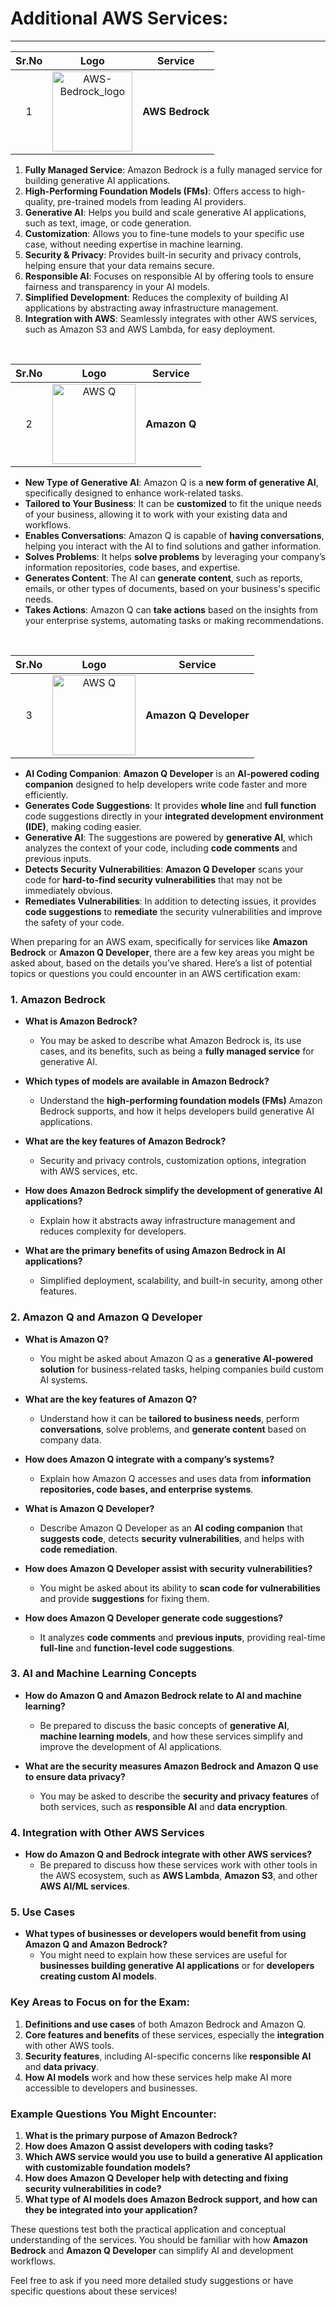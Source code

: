 # Additional AWS Services:
---

|  Sr.No  |  Logo  |  Service  | 
|  :---: | :---------------: | :----------------------------: |
1 |  <img src="https://tinyurl.com/9vv8jnxz" alt="AWS-Bedrock_logo" width="128" height="128"> | **AWS Bedrock** |

1. **Fully Managed Service**: Amazon Bedrock is a fully managed service for building generative AI applications. <br>
2. **High-Performing Foundation Models (FMs)**: Offers access to high-quality, pre-trained models from leading AI providers. <br>
3. **Generative AI**: Helps you build and scale generative AI applications, such as text, image, or code generation. <br>
4. **Customization**: Allows you to fine-tune models to your specific use case, without needing expertise in machine learning.<br>
5. **Security & Privacy**: Provides built-in security and privacy controls, helping ensure that your data remains secure.<br>
6. **Responsible AI**: Focuses on responsible AI by offering tools to ensure fairness and transparency in your AI models.<br>
7. **Simplified Development**: Reduces the complexity of building AI applications by abstracting away infrastructure management.<br>
8. **Integration with AWS**: Seamlessly integrates with other AWS services, such as Amazon S3 and AWS Lambda, for easy deployment. 
<br>

|  Sr.No  |  Logo  |  Service  |
|  :---: | :---------------: | :----------------------------: |
| 2 |  <img src="https://tinyurl.com/w4hx6jmd" alt="AWS Q" width="133" height="128"> | **Amazon Q** | 

- **New Type of Generative AI**: Amazon Q is a **new form of generative AI**, specifically designed to enhance work-related tasks.
- **Tailored to Your Business**: It can be **customized** to fit the unique needs of your business, allowing it to work with your existing data and workflows.
- **Enables Conversations**: Amazon Q is capable of **having conversations**, helping you interact with the AI to find solutions and gather information.
- **Solves Problems**: It helps **solve problems** by leveraging your company’s information repositories, code bases, and expertise.
- **Generates Content**: The AI can **generate content**, such as reports, emails, or other types of documents, based on your business's specific needs.
- **Takes Actions**: Amazon Q can **take actions** based on the insights from your enterprise systems, automating tasks or making recommendations.
<br>

|  Sr.No  |  Logo  |  Service  |
|  :---: | :---------------: | :----------------------------: |
3 |  <img src="https://tinyurl.com/w4hx6jmd" alt="AWS Q" width="133" height="128"> | **Amazon Q Developer** | 

- **AI Coding Companion**: **Amazon Q Developer** is an **AI-powered coding companion** designed to help developers write code faster and more efficiently.
- **Generates Code Suggestions**: It provides **whole line** and **full function** code suggestions directly in your **integrated development environment (IDE)**, making coding easier.
- **Generative AI**: The suggestions are powered by **generative AI**, which analyzes the context of your code, including **code comments** and previous inputs.
- **Detects Security Vulnerabilities**: **Amazon Q Developer** scans your code for **hard-to-find security vulnerabilities** that may not be immediately obvious.
- **Remediates Vulnerabilities**: In addition to detecting issues, it provides **code suggestions** to **remediate** the security vulnerabilities and improve the safety of your code.





When preparing for an AWS exam, specifically for services like **Amazon Bedrock** or **Amazon Q Developer**, there are a few key areas you might be asked about, based on the details you’ve shared. Here’s a list of potential topics or questions you could encounter in an AWS certification exam:

### 1. **Amazon Bedrock**
   - **What is Amazon Bedrock?**
     - You may be asked to describe what Amazon Bedrock is, its use cases, and its benefits, such as being a **fully managed service** for generative AI.
   
   - **Which types of models are available in Amazon Bedrock?**
     - Understand the **high-performing foundation models (FMs)** Amazon Bedrock supports, and how it helps developers build generative AI applications.
   
   - **What are the key features of Amazon Bedrock?**
     - Security and privacy controls, customization options, integration with AWS services, etc.
   
   - **How does Amazon Bedrock simplify the development of generative AI applications?**
     - Explain how it abstracts away infrastructure management and reduces complexity for developers.

   - **What are the primary benefits of using Amazon Bedrock in AI applications?**
     - Simplified deployment, scalability, and built-in security, among other features.

### 2. **Amazon Q and Amazon Q Developer**
   - **What is Amazon Q?**
     - You might be asked about Amazon Q as a **generative AI-powered solution** for business-related tasks, helping companies build custom AI systems.
   
   - **What are the key features of Amazon Q?**
     - Understand how it can be **tailored to business needs**, perform **conversations**, solve problems, and **generate content** based on company data.

   - **How does Amazon Q integrate with a company’s systems?**
     - Explain how Amazon Q accesses and uses data from **information repositories, code bases, and enterprise systems**.
   
   - **What is Amazon Q Developer?**
     - Describe Amazon Q Developer as an **AI coding companion** that **suggests code**, detects **security vulnerabilities**, and helps with **code remediation**.
   
   - **How does Amazon Q Developer assist with security vulnerabilities?**
     - You might be asked about its ability to **scan code for vulnerabilities** and provide **suggestions** for fixing them.

   - **How does Amazon Q Developer generate code suggestions?**
     - It analyzes **code comments** and **previous inputs**, providing real-time **full-line** and **function-level code suggestions**.

### 3. **AI and Machine Learning Concepts**
   - **How do Amazon Q and Amazon Bedrock relate to AI and machine learning?**
     - Be prepared to discuss the basic concepts of **generative AI**, **machine learning models**, and how these services simplify and improve the development of AI applications.

   - **What are the security measures Amazon Bedrock and Amazon Q use to ensure data privacy?**
     - You may be asked to describe the **security and privacy features** of both services, such as **responsible AI** and **data encryption**.

### 4. **Integration with Other AWS Services**
   - **How do Amazon Q and Bedrock integrate with other AWS services?**
     - Be prepared to discuss how these services work with other tools in the AWS ecosystem, such as **AWS Lambda**, **Amazon S3**, and other **AWS AI/ML services**.

### 5. **Use Cases**
   - **What types of businesses or developers would benefit from using Amazon Q and Amazon Bedrock?**
     - You might need to explain how these services are useful for **businesses building generative AI applications** or for **developers creating custom AI models**.

### Key Areas to Focus on for the Exam:
1. **Definitions and use cases** of both Amazon Bedrock and Amazon Q.
2. **Core features and benefits** of these services, especially the **integration** with other AWS tools.
3. **Security features**, including AI-specific concerns like **responsible AI** and **data privacy**.
4. **How AI models** work and how these services help make AI more accessible to developers and businesses.

### Example Questions You Might Encounter:
1. **What is the primary purpose of Amazon Bedrock?**
2. **How does Amazon Q assist developers with coding tasks?**
3. **Which AWS service would you use to build a generative AI application with customizable foundation models?**
4. **How does Amazon Q Developer help with detecting and fixing security vulnerabilities in code?**
5. **What type of AI models does Amazon Bedrock support, and how can they be integrated into your application?**

These questions test both the practical application and conceptual understanding of the services. You should be familiar with how **Amazon Bedrock** and **Amazon Q Developer** can simplify AI and development workflows.

Feel free to ask if you need more detailed study suggestions or have specific questions about these services!
